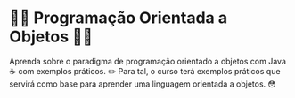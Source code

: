 # :guardsman: Programação Orientada a Objetos :guardsman:
Aprenda sobre o paradigma de programação orientado a objetos com Java :coffee: com exemplos práticos. :pencil2: 
Para tal, o curso terá exemplos práticos que servirá como base para aprender uma linguagem orientada a objetos. :flushed:
